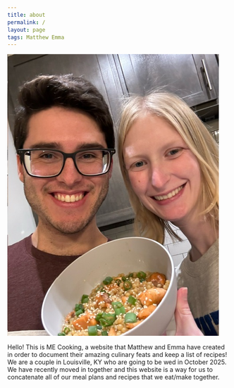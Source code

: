 ```yaml
---
title: about
permalink: /
layout: page
tags: Matthew Emma
---
```


<img src=/assets/img/Us.jpeg alt="Us">

Hello! This is ME Cooking, a website that Matthew and Emma have created in order to document their amazing culinary feats and keep a list of recipes!
We are a couple in Louisville, KY who are going to be wed in October 2025. We have recently moved in together and this website is a way for us to concatenate all of our meal plans and recipes that we eat/make together.
